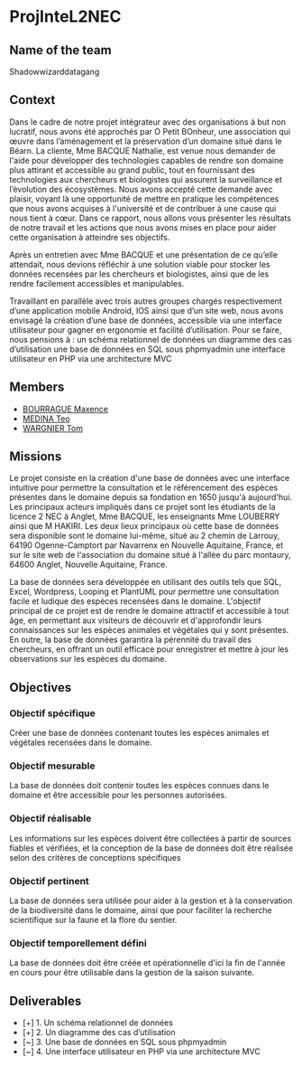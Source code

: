 # ProjInteL2NEC

## Name of the team
Shadowwizarddatagang

## Context
Dans le cadre de notre projet intégrateur avec des organisations à but non lucratif, nous avons été approchés par O Petit BOnheur, une association qui œuvre dans l’aménagement et la préservation d’un domaine situé dans le Béarn. La cliente, Mme BACQUE Nathalie, est venue nous demander de l'aide pour développer des technologies capables de rendre son domaine plus attirant et accessible au grand public, tout en fournissant des technologies aux chercheurs et biologistes qui assurent la surveillance et l’évolution des écosystèmes. Nous avons accepté cette demande avec plaisir, voyant là une opportunité de mettre en pratique les compétences que nous avons acquises à l'université et de contribuer à une cause qui nous tient à cœur. Dans ce rapport, nous allons vous présenter les résultats de notre travail et les actions que nous avons mises en place pour aider cette organisation à atteindre ses objectifs.

Après un entretien avec Mme BACQUE et une présentation de ce qu’elle attendait, nous devions réfléchir à une solution viable pour stocker les données recensées par les chercheurs et biologistes, ainsi que de les rendre facilement accessibles et manipulables.

Travaillant en parallèle avec trois autres groupes chargés respectivement d’une application mobile Android, IOS ainsi que d’un site web, nous avons envisagé la création d’une base de données, accessible via une interface utilisateur pour gagner en ergonomie et facilité d’utilisation. Pour se faire, nous pensions à : 
un schéma relationnel de données 
un diagramme des cas d’utilisation
une base de données en SQL sous phpmyadmin
une interface utilisateur en PHP via une architecture MVC 

## Members
- [BOURRAGUE Maxence](https://github.com/Maxenceboo)
- [MEDINA Teo](https://github.com/Teo-Medina)
- [WARGNIER Tom](https://github.com/wasadeft)

## Missions
Le projet consiste en la création d'une base de données avec une interface intuitive pour permettre la consultation et le référencement des espèces présentes dans le domaine depuis sa fondation en 1650 jusqu'à aujourd'hui. Les principaux acteurs impliqués dans ce projet sont les étudiants de la licence 2 NEC à Anglet, Mme BACQUE, les enseignants Mme LOUBERRY ainsi que M HAKIRI. Les deux lieux principaux où cette base de données sera disponible sont le domaine lui-même, situé au 2 chemin de Larrouy, 64190 Ogenne-Camptort par Navarrenx en Nouvelle Aquitaine, France, et sur le site web de l'association du domaine situé à l'allée du parc montaury, 64600 Anglet, Nouvelle Aquitaine, France.

La base de données sera développée en utilisant des outils tels que SQL, Excel, Wordpress, Looping et PlantUML pour permettre une consultation facile et ludique des espèces recensées dans le domaine. L'objectif principal de ce projet est de rendre le domaine attractif et accessible à tout âge, en permettant aux visiteurs de découvrir et d'approfondir leurs connaissances sur les espèces animales et végétales qui y sont présentes. En outre, la base de données garantira la pérennité du travail des chercheurs, en offrant un outil efficace pour enregistrer et mettre à jour les observations sur les espèces du domaine.


## Objectives

### Objectif spécifique 
Créer une base de données contenant toutes les espèces animales et végétales recensées dans le domaine.

### Objectif mesurable
La base de données doit contenir toutes les espèces connues dans le domaine et être accessible pour les personnes autorisées.

### Objectif réalisable
Les informations sur les espèces doivent être collectées à partir de sources fiables et vérifiées, et la conception de la base de données doit être réalisée selon des critères de conceptions spécifiques

### Objectif pertinent
La base de données sera utilisée pour aider à la gestion et à la conservation de la biodiversité dans le domaine, ainsi que pour faciliter la recherche scientifique sur la faune et la flore du sentier.

### Objectif temporellement défini 
La base de données doit être créée et opérationnelle d'ici la fin de l'année en cours pour être utilisable dans la gestion de la saison suivante.


## Deliverables
- [+] 1. Un schéma relationnel de données
- [+] 2. Un diagramme des cas d’utilisation
- [~] 3. Une base de données en SQL sous phpmyadmin
- [~] 4. Une interface utilisateur en PHP via une architecture MVC

